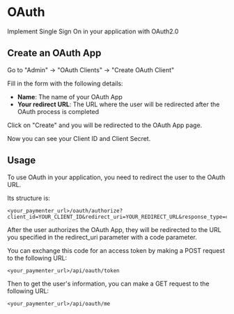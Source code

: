 # OAuth

Implement Single Sign On in your application with OAuth2.0

## Create an OAuth App

Go to "Admin" -> "OAuth Clients" -> "Create OAuth Client"

Fill in the form with the following details:

- **Name**: The name of your OAuth App
- **Your redirect URL**: The URL where the user will be redirected after the OAuth process is completed

Click on "Create" and you will be redirected to the OAuth App page.

Now you can see your Client ID and Client Secret.

## Usage

To use OAuth in your application, you need to redirect the user to the OAuth URL.

Its structure is:

```
<your_paymenter_url>/oauth/authorize?client_id=YOUR_CLIENT_ID&redirect_uri=YOUR_REDIRECT_URL&response_type=code
```

After the user authorizes the OAuth App, they will be redirected to the URL you specified in the redirect_uri parameter with a code parameter.

You can exchange this code for an access token by making a POST request to the following URL:

```
<your_paymenter_url>/api/oauth/token
```

Then to get the user's information, you can make a GET request to the following URL:

```
<your_paymenter_url>/api/oauth/me
```
